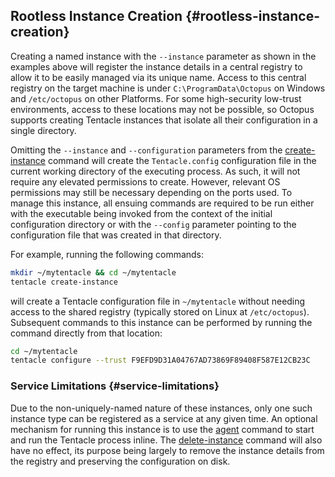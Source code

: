 ## Rootless Instance Creation {#rootless-instance-creation}

Creating a named instance with the `--instance` parameter as shown in the examples above will register the instance details in a central registry to allow it to be easily managed via its unique name. Access to this central registry on the target machine is under `C:\ProgramData\Octopus` on Windows and `/etc/octopus` on other Platforms. For some high-security low-trust environments, access to these locations may not be possible, so Octopus supports creating Tentacle instances that isolate all their configuration in a single directory.

Omitting the `--instance` and `--configuration` parameters from the [create-instance](/docs/octopus-rest-api/tentacle.exe-command-line/create-instance) command will create the `Tentacle.config` configuration file in the current working directory of the executing process. As such, it will not require any elevated permissions to create. However, relevant OS permissions may still be necessary depending on the ports used. To manage this instance, all ensuing commands are required to be run either with the executable being invoked from the context of the initial configuration directory or with the `--config` parameter pointing to the configuration file that was created in that directory.

For example, running the following commands:
```bash
mkdir ~/mytentacle && cd ~/mytentacle
tentacle create-instance
```

will create a Tentacle configuration file in `~/mytentacle` without needing access to the shared registry (typically stored on Linux at `/etc/octopus`).
Subsequent commands to this instance can be performed by running the command directly from that location:

```bash
cd ~/mytentacle
tentacle configure --trust F9EFD9D31A04767AD73869F89408F587E12CB23C
```

### Service Limitations {#service-limitations}

Due to the non-uniquely-named nature of these instances, only one such instance type can be registered as a service at any given time. An optional mechanism for running this instance is to use the [agent](/docs/octopus-rest-api/tentacle.exe-command-line/agent/) command to start and run the Tentacle process inline. The [delete-instance](/docs/octopus-rest-api/tentacle.exe-command-line/delete-instance) command will also have no effect, its purpose being largely to remove the instance details from the registry and preserving the configuration on disk.
